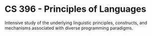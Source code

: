 # CS 396 - Principles of Languages
Intensive study of the underlying linguistic principles, constructs, and mechanisms associated with diverse programming paradigms.
